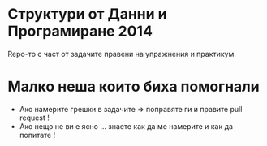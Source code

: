 Структури от Данни и Програмиране 2014
========

Repo-то с част от задачите правени на упражнения и практикум.


Малко неша които биха помогнали
====
* Ако намерите грешки в задачите => поправяте ги и правите pull request !
* Ако нещо не ви е ясно ... знаете как да ме намерите и как да попитате !

